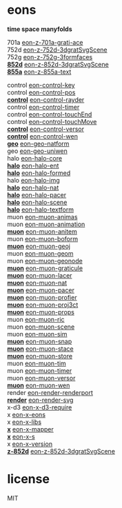 # eons 

**time space manyfolds**   

701a [eon-z-701a-grati-ace](https://sifbuilder.github.io/eons/eon-z-701a-grati-ace.html)   
752d [eon-z-752d-3dgratSvgScene](https://sifbuilder.github.io/eons/eon-z-752d-3dgratSvgScene.html)   
752g [eon-z-752g-3formfaces](https://sifbuilder.github.io/eons/eon-z-752g-3formfaces.html)   
**[852d](https://sifbuilder.github.io/eons/eon-z-852d-3dgratSvgScene.md)** [eon-z-852d-3dgratSvgScene](https://sifbuilder.github.io/eons/eon-z-852d-3dgratSvgScene.html)   
**[855a](https://sifbuilder.github.io/eons/eon-z-855a-text.md)** [eon-z-855a-text](https://sifbuilder.github.io/eons/eon-z-855a-text.html)   


control [eon-control-key](https://sifbuilder.github.io/eons/eon-control-key.js)   
control [eon-control-pos](https://sifbuilder.github.io/eons/eon-control-pos.js)   
**[control](https://sifbuilder.github.io/eons/eon-control-rayder.md)** [eon-control-rayder](https://sifbuilder.github.io/eons/eon-control-rayder.js)   
control [eon-control-timer](https://sifbuilder.github.io/eons/eon-control-timer.js)   
control [eon-control-touchEnd](https://sifbuilder.github.io/eons/eon-control-touchEnd.js)   
control [eon-control-touchMove](https://sifbuilder.github.io/eons/eon-control-touchMove.js)   
**[control](https://sifbuilder.github.io/eons/eon-control-versor.md)** [eon-control-versor](https://sifbuilder.github.io/eons/eon-control-versor.js)   
**[control](https://sifbuilder.github.io/eons/eon-control-wen.md)** [eon-control-wen](https://sifbuilder.github.io/eons/eon-control-wen.js)   
**[geo](https://sifbuilder.github.io/eons/eon-geo-natform.md)** [eon-geo-natform](https://sifbuilder.github.io/eons/eon-geo-natform.js)   
geo [eon-geo-uniwen](https://sifbuilder.github.io/eons/eon-geo-uniwen.js)   
halo [eon-halo-core](https://sifbuilder.github.io/eons/eon-halo-core.js)   
**[halo](https://sifbuilder.github.io/eons/eon-halo-ent.md)** [eon-halo-ent](https://sifbuilder.github.io/eons/eon-halo-ent.js)   
**[halo](https://sifbuilder.github.io/eons/eon-halo-formed.md)** [eon-halo-formed](https://sifbuilder.github.io/eons/eon-halo-formed.js)   
halo [eon-halo-img](https://sifbuilder.github.io/eons/eon-halo-img.js)   
**[halo](https://sifbuilder.github.io/eons/eon-halo-nat.md)** [eon-halo-nat](https://sifbuilder.github.io/eons/eon-halo-nat.js)   
**[halo](https://sifbuilder.github.io/eons/eon-halo-pacer.md)** [eon-halo-pacer](https://sifbuilder.github.io/eons/eon-halo-pacer.js)   
**[halo](https://sifbuilder.github.io/eons/eon-halo-scene.md)** [eon-halo-scene](https://sifbuilder.github.io/eons/eon-halo-scene.js)   
**[halo](https://sifbuilder.github.io/eons/eon-halo-textform.md)** [eon-halo-textform](https://sifbuilder.github.io/eons/eon-halo-textform.js)   
muon [eon-muon-animas](https://sifbuilder.github.io/eons/eon-muon-animas.js)   
muon [eon-muon-animation](https://sifbuilder.github.io/eons/eon-muon-animation.js)   
**[muon](https://sifbuilder.github.io/eons/eon-muon-anitem.md)** [eon-muon-anitem](https://sifbuilder.github.io/eons/eon-muon-anitem.js)   
muon [eon-muon-boform](https://sifbuilder.github.io/eons/eon-muon-boform.js)   
**[muon](https://sifbuilder.github.io/eons/eon-muon-geoj.md)** [eon-muon-geoj](https://sifbuilder.github.io/eons/eon-muon-geoj.js)   
muon [eon-muon-geom](https://sifbuilder.github.io/eons/eon-muon-geom.js)   
muon [eon-muon-geonode](https://sifbuilder.github.io/eons/eon-muon-geonode.js)   
**[muon](https://sifbuilder.github.io/eons/eon-muon-graticule.md)** [eon-muon-graticule](https://sifbuilder.github.io/eons/eon-muon-graticule.js)   
**[muon](https://sifbuilder.github.io/eons/eon-muon-lacer.md)** [eon-muon-lacer](https://sifbuilder.github.io/eons/eon-muon-lacer.js)   
**[muon](https://sifbuilder.github.io/eons/eon-muon-nat.md)** [eon-muon-nat](https://sifbuilder.github.io/eons/eon-muon-nat.js)   
**[muon](https://sifbuilder.github.io/eons/eon-muon-pacer.md)** [eon-muon-pacer](https://sifbuilder.github.io/eons/eon-muon-pacer.js)   
**[muon](https://sifbuilder.github.io/eons/eon-muon-profier.md)** [eon-muon-profier](https://sifbuilder.github.io/eons/eon-muon-profier.js)   
**[muon](https://sifbuilder.github.io/eons/eon-muon-proj3ct.md)** [eon-muon-proj3ct](https://sifbuilder.github.io/eons/eon-muon-proj3ct.js)   
**[muon](https://sifbuilder.github.io/eons/eon-muon-props.md)** [eon-muon-props](https://sifbuilder.github.io/eons/eon-muon-props.js)   
muon [eon-muon-ric](https://sifbuilder.github.io/eons/eon-muon-ric.js)   
muon [eon-muon-scene](https://sifbuilder.github.io/eons/eon-muon-scene.js)   
muon [eon-muon-sim](https://sifbuilder.github.io/eons/eon-muon-sim.js)   
**[muon](https://sifbuilder.github.io/eons/eon-muon-snap.md)** [eon-muon-snap](https://sifbuilder.github.io/eons/eon-muon-snap.js)   
**[muon](https://sifbuilder.github.io/eons/eon-muon-stace.md)** [eon-muon-stace](https://sifbuilder.github.io/eons/eon-muon-stace.js)   
**[muon](https://sifbuilder.github.io/eons/eon-muon-store.md)** [eon-muon-store](https://sifbuilder.github.io/eons/eon-muon-store.js)   
muon [eon-muon-tim](https://sifbuilder.github.io/eons/eon-muon-tim.js)   
muon [eon-muon-timer](https://sifbuilder.github.io/eons/eon-muon-timer.js)   
muon [eon-muon-versor](https://sifbuilder.github.io/eons/eon-muon-versor.js)   
**[muon](https://sifbuilder.github.io/eons/eon-muon-wen.md)** [eon-muon-wen](https://sifbuilder.github.io/eons/eon-muon-wen.js)   
render [eon-render-renderport](https://sifbuilder.github.io/eons/eon-render-renderport.js)   
**[render](https://sifbuilder.github.io/eons/eon-render-svg.md)** [eon-render-svg](https://sifbuilder.github.io/eons/eon-render-svg.js)   
x-d3 [eon-x-d3-require](https://sifbuilder.github.io/eons/eon-x-d3-require.js)   
x [eon-x-eons](https://sifbuilder.github.io/eons/eon-x-eons.js)   
x [eon-x-libs](https://sifbuilder.github.io/eons/eon-x-libs.js)   
**[x](https://sifbuilder.github.io/eons/eon-x-mapper.md)** [eon-x-mapper](https://sifbuilder.github.io/eons/eon-x-mapper.js)   
**[x](https://sifbuilder.github.io/eons/eon-x-s.md)** [eon-x-s](https://sifbuilder.github.io/eons/eon-x-s.js)   
x [eon-x-version](https://sifbuilder.github.io/eons/eon-x-version.js)   
**[z-852d](https://sifbuilder.github.io/eons/eon-z-852d-3dgratSvgScene.md)** [eon-z-852d-3dgratSvgScene](https://sifbuilder.github.io/eons/eon-z-852d-3dgratSvgScene.js)   

# license  
MIT  